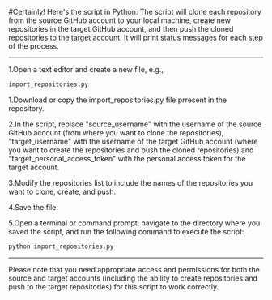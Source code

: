 #Certainly! Here's the script in Python:
The script will clone each repository from the source GitHub account to your local machine, create new repositories in the target GitHub account, and then push the cloned repositories to the target account. It will print status messages for each step of the process.

---------------
1.Open a text editor and create a new file, e.g., 
```bash
import_repositories.py
```
1.Download or copy the import_repositories.py file prresent in the repository.

2.In the script, replace "source_username" with the username of the source GitHub account (from where you want to clone the repositories), "target_username" with the username of the target GitHub account (where you want to create the repositories and push the cloned repositories) and "target_personal_access_token" with the personal access token for the target account.

3.Modify the repositories list to include the names of the repositories you want to clone, create, and push.

4.Save the file.

5.Open a terminal or command prompt, navigate to the directory where you saved the script, and run the following command to execute the script:
```bash
python import_repositories.py
```
---------------
Please note that you need appropriate access and permissions for both the source and target accounts (including the ability to create repositories and push to the target repositories) for this script to work correctly.
